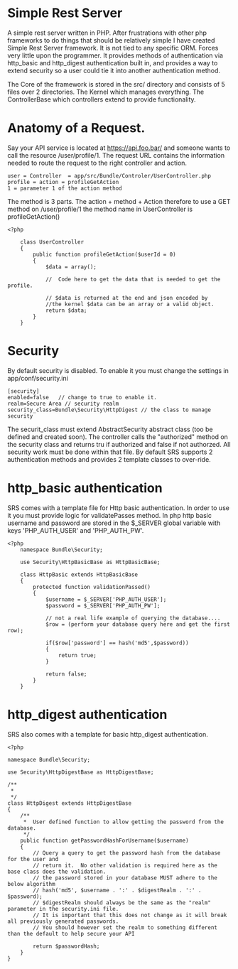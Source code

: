 Simple Rest Server
================

A simple rest server written in PHP.  After frustrations with other php frameworks to do things that should be relatively simple I have created Simple Rest Server framework.  It is not tied to any specific ORM.  Forces very little upon the programmer.  It provides methods of authentication via http_basic and http_digest authentication built in, and provides a way to extend security so a user could tie it into another authentication method.

The Core of the framework is stored in the src/ directory and consists of 5 files over 2 directories.  The Kernel which manages everything.  The ControllerBase which controllers extend to provide functionality.

Anatomy of a Request.
=======================
Say your API service is located at https://api.foo.bar/ and someone wants to call the resource /user/profile/1.  The request URL contains the information needed to route the request to the right controller and action.

    user = Controller  = app/src/Bundle/Controler/UserController.php
    profile = action = profileGetAction
    1 = parameter 1 of the action method
    
The method is 3 parts.  The action + method + Action therefore to use a GET method on /user/profile/1 the method name in UserController is profileGetAction()
    
    <?php
    
        class UserController 
        {
            public function profileGetAction($userId = 0)
            {
                $data = array();
                
                //  Code here to get the data that is needed to get the profile.

                // $data is returned at the end and json encoded by 
                //the kernel $data can be an array or a valid object.
                return $data;
            }
        }


Security
========

By default security is disabled.  To enable it you must change the settings in app/conf/security.ini

    [security]
    enabled=false   // change to true to enable it.
    realm=Secure Area // security realm
    security_class=Bundle\Security\HttpDigest // the class to manage security
    
The securit_class must extend AbstractSecurity abstract class (too be defined and created soon).  The controller calls the "authorized" method on the security class and returns tru if authorized and false if not authorzed.  All security work must be done within that file.  By default SRS supports 2 authentication methods and provides 2 template classes to over-ride.

http_basic authentication
=========================

SRS comes with a template file for Http basic authentication.  In order to use it you must provide logic for validatePasses method.  In php http basic username and password are stored in the $_SERVER global variable with keys 'PHP_AUTH_USER' and 'PHP_AUTH_PW'.

    <?php
        namespace Bundle\Security;

        use Security\HttpBasicBase as HttpBasicBase;

        class HttpBasic extends HttpBasicBase
        {
            protected function validationPassed()
            {
                $username = $_SERVER['PHP_AUTH_USER'];
                $password = $_SERVER['PHP_AUTH_PW'];
                
                // not a real life example of querying the database....
                $row = (perform your database query here and get the first row);
                
                if($row['password'] == hash('md5',$password))
                {
                    return true;
                }

                return false;
            }
        }
        

http_digest authentication
=========================
SRS also comes with a template for basic http_digest authentication.

    <?php

    namespace Bundle\Security;

    use Security\HttpDigestBase as HttpDigestBase;

    /**
     *
     */
    class HttpDigest extends HttpDigestBase
    {
        /**
         *  User defined function to allow getting the password from the database.
         */
        public function getPasswordHashForUsername($username)
        {
            // Query a query to get the password hash from the database for the user and 
            // return it.  No other validation is required here as the base class does the validation.
            // the password stored in your database MUST adhere to the below algorithm
            // hash('md5', $username . ':' . $digestRealm . ':' . $password);
            // $digestRealm should always be the same as the "realm" parameter in the security.ini file.
            // It is important that this does not change as it will break all previously generated passwords.
            // You should however set the realm to something different than the default to help secure your API

            return $passwordHash;
        }
    }


